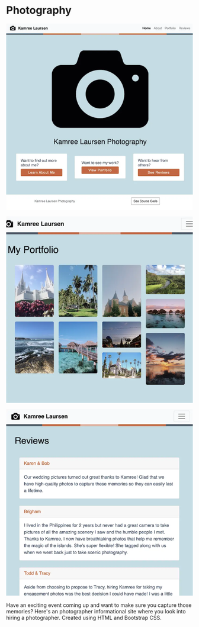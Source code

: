 # Photography

![Demo Screenshot 1](./README-demo-screenshot1.webp)

![Demo Screenshot 2](./README-demo-screenshot2.webp)

![Demo Screenshot 3](./README-demo-screenshot3.webp)

Have an exciting event coming up and want to make sure you capture those memories? Here's an photographer informational site where you look into hiring a photographer. Created using HTML and Bootstrap CSS.
